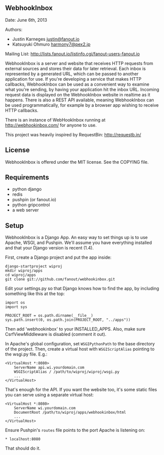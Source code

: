 WebhookInbox
------------
Date: June 6th, 2013

Authors:
  * Justin Karneges <justin@fanout.io>
  * Katsuyuki Ohmuro <harmony7@pex2.jp>

Mailing List: http://lists.fanout.io/listinfo.cgi/fanout-users-fanout.io

WebhookInbox is a server and website that receives HTTP requests from external sources and stores their data for later retrieval. Each inbox is represented by a generated URL, which can be passed to another application for use. If you're developing a service that makes HTTP callbacks, WebhookInbox can be used as a convenient way to examine what you're sending, by having your application hit the inbox URL. Incoming request data is displayed on the WebhookInbox website in realtime as it happens. There is also a REST API available, meaning WebhookInbox can be used programmatically, for example by a browser app wishing to receive HTTP callbacks.

There is an instance of WebHookInbox running at http://webhookinbox.com/ for anyone to use.

This project was heavily inspired by RequestBin: http://requestb.in/

License
-------

WebhookInbox is offered under the MIT license. See the COPYING file.

Requirements
------------

  * python django
  * redis
  * pushpin (or fanout.io)
  * python gripcontrol
  * a web server

Setup
-----

WebhookInbox is a Django App. An easy way to set things up is to use Apache, WSGI, and Pushpin. We'll assume you have everything installed and that your Django version is recent (1.4).

First, create a Django project and put the app inside:

    django-startproject wiproj
    mkdir wiproj/apps
    cd wiproj/apps
    git clone git://github.com/fanout/webhookinbox.git

Edit your settings.py so that Django knows how to find the app, by including something like this at the top:

    import os
    import sys

    PROJECT_ROOT = os.path.dirname(__file__)
    sys.path.insert(0, os.path.join(PROJECT_ROOT, "../apps"))

Then add 'webhookinbox' to your INSTALLED_APPS. Also, make sure CsrfViewMiddleware is disabled (comment it out).

In Apache's global configuration, set `WSGIPythonPath` to the base directory of the project. Then, create a virtual host with `WSGIScriptAlias` pointing to the wsgi.py file. E.g.:

    <VirtualHost *:8080>
        ServerName api.wi.yourdomain.com
        WSGIScriptAlias / /path/to/wiproj/wiproj/wsgi.py
        ...
    </VirtualHost>

That's enough for the API. If you want the website too, it's some static files you can serve using a separate virtual host:

    <VirtualHost *:8080>
        ServerName wi.yourdomain.com
        DocumentRoot /path/to/wiproj/apps/webhookinbox/html
        ...
    </VirtualHost>

Ensure Pushpin's `routes` file points to the port Apache is listening on:

    * localhost:8080

That should do it.
